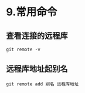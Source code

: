 # 9.常用命令

## 查看连接的远程库

```
git remote -v 
```


## 远程库地址起别名
```
git remote add 别名 远程库地址
```
















